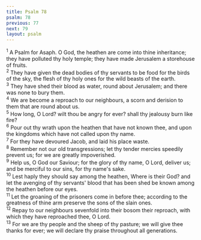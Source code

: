 ```yaml
---
title: Psalm 78
psalm: 78
previous: 77
next: 79
layout: psalm
---
```

<div class="psalm-verse"><sup class="verse-number">1</sup> A Psalm for Asaph. O God, the heathen are come into thine inheritance; they have polluted thy holy temple; they have made Jerusalem a storehouse of fruits. </div><div class="psalm-verse"><sup class="verse-number">2</sup> They have given the dead bodies of thy servants to be food for the birds of the sky, the flesh of thy holy ones for the wild beasts of the earth. </div><div class="psalm-verse"><sup class="verse-number">3</sup> They have shed their blood as water, round about Jerusalem; and there was none to bury them. </div><div class="psalm-verse"><sup class="verse-number">4</sup> We are become a reproach to our neighbours, a scorn and derision to them that are round about us. </div><div class="psalm-verse"><sup class="verse-number">5</sup> How long, O Lord? wilt thou be angry for ever? shall thy jealousy burn like fire? </div><div class="psalm-verse"><sup class="verse-number">6</sup> Pour out thy wrath upon the heathen that have not known thee, and upon the kingdoms which have not called upon thy name. </div><div class="psalm-verse"><sup class="verse-number">7</sup> For they have devoured Jacob, and laid his place waste. </div><div class="psalm-verse"><sup class="verse-number">8</sup> Remember not our old transgressions; let thy tender mercies speedily prevent us; for we are greatly impoverished. </div><div class="psalm-verse"><sup class="verse-number">9</sup> Help us, O God our Saviour; for the glory of thy name, O Lord, deliver us; and be merciful to our sins, for thy name's sake. </div><div class="psalm-verse"><sup class="verse-number">10</sup> Lest haply they should say among the heathen, Where is their God? and let the avenging of thy servants' blood that has been shed be known among the heathen before our eyes. </div><div class="psalm-verse"><sup class="verse-number">11</sup> Let the groaning of the prisoners come in before thee; according to the greatness of thine arm preserve the sons of the slain ones. </div><div class="psalm-verse"><sup class="verse-number">12</sup> Repay to our neighbours sevenfold into their bosom their reproach, with which they have reproached thee, O Lord. </div><div class="psalm-verse"><sup class="verse-number">13</sup> For we are thy people and the sheep of thy pasture; we will give thee thanks for ever; we will declare thy praise throughout all generations. </div>